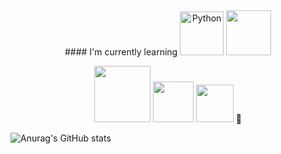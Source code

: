 <div align="center">
#### I'm currently learning 
<img alt="Python" src ="https://img.shields.io/badge/Python-3776AB.svg?&style=for-the-badge&logo=Python&logoColor=white" width="70"/> <img src="https://img.shields.io/badge/Django-092E20?style=for-the-badge&logo=Django&logoColor=white" width="72"/>

<img src="https://img.shields.io/badge/bootstrap-%23563D7C.svg?style=for-the-badge&logo=bootstrap&logoColor=white" width="90"/> <img src="https://img.shields.io/badge/html5-%23E34F26.svg?style=for-the-badge&logo=html5&logoColor=white" width="65"/> <img src="https://img.shields.io/badge/CSS3-1572B6?style=for-the-badge&logo=CSS3&logoColor=white" width="60"> 🌱  
</div>

![Anurag's GitHub stats](https://github-readme-stats.vercel.app/api?username=petteloiv&show_icons=true&theme=buefy)

